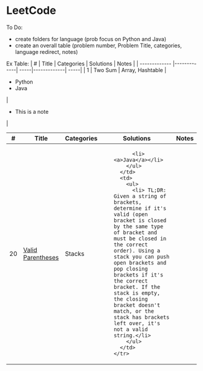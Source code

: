 # LeetCode

To Do: 
- create folders for language (prob focus on Python and Java)
- create an overall table (problem number, Problem Title, categories, language redirect, notes) 

Ex Table: 
| #        | Title           | Categories  | Solutions | Notes |
| ------------- |-------------| -----|-------------| -----|
| 1     | Two Sum | Array, Hashtable |<ul><li>Python</li><li>Java</li></ul> |<ul><li>This is a note</li></ul>|

<table>
  <thead>
    <tr>
      <th> # </th>
      <th> Title </th>
      <th> Categories </th>
      <th> Solutions </th>
      <th> Notes </th>
    </tr>
  </thead>
  <tbody>
    <tr>
      <td>20</td>
      <td><a href="https://leetcode.com/problems/valid-parentheses/" target="_blank"> Valid Parentheses </a></td>
      <td> Stacks </td>
      <td>        
        <ul>

          <li><a>Java</a></li>
        </ul>
      </td>
      <td>
        <ul>
          <li> TL;DR: Given a string of brackets, determine if it's valid (open bracket is closed by the same type of bracket and must be closed in the correct order). Using a stack you can push open brackets and pop closing brackets if it's the correct bracket. If the stack is empty, the closing bracket doesn't match, or the stack has brackets left over, it's not a valid string.</li>
        </ul>
      </td>
    </tr>
    
    
  </tbody>
</table>
